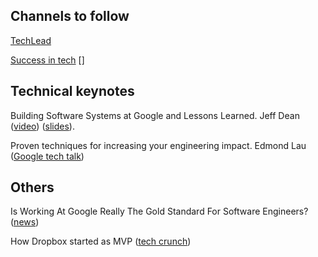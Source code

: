 

## Channels to follow
[TechLead](https://www.youtube.com/channel/UC4xKdmAXFh4ACyhpiQ_3qBw)

[Success in tech](https://www.youtube.com/channel/UC-vYrOAmtrx9sBzJAf3x_xw)
[]


## Technical keynotes
Building Software Systems at Google and Lessons Learned. Jeff Dean ([video](https://www.youtube.com/watch?v=modXC5IWTJI)) ([slides](https://static.googleusercontent.com/media/research.google.com/tr//people/jeff/Stanford-DL-Nov-2010.pdf)).

Proven techniques for increasing your engineering impact. Edmond Lau ([Google tech talk](http://www.effectiveengineer.com/blog/effective-engineer-talk-at-google?utm_source=drip&utm_medium=email&utm_campaign=google-tech-talk))


## Others
Is Working At Google Really The Gold Standard For Software Engineers? ([news](https://www.forbes.com/sites/quora/2017/07/31/is-working-at-google-really-the-gold-standard-for-software-engineers/#6d8d6f372727))

How Dropbox started as MVP ([tech crunch](https://techcrunch.com/2011/10/19/dropbox-minimal-viable-product/))
